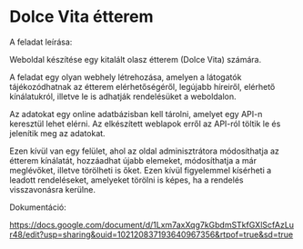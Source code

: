 # Dolce Vita étterem

A feladat leírása:

Weboldal készítése egy kitalált olasz étterem (Dolce Vita) számára.

A feladat egy olyan webhely létrehozása, amelyen a látogatók tájékozódhatnak az étterem elérhetőségéről, legújabb híreiről, elérhető kínálatukról, illetve le is adhatják rendelésüket a weboldalon.

Az adatokat egy online adatbázisban kell tárolni, amelyet egy API-n keresztül lehet elérni. Az elkészített weblapok erről az API-ról töltik le és jelenítik meg az adatokat.

Ezen kívül van egy felület, ahol az oldal adminisztrátora módosíthatja az étterem kínálatát, hozzáadhat újabb elemeket, módosíthatja a már meglévőket, illetve törölheti is őket. Ezen kívül figyelemmel kísérheti a leadott rendeléseket, amelyeket törölni is képes, ha a rendelés visszavonásra kerülne.

Dokumentáció:

https://docs.google.com/document/d/1Lxm7axXqg7kGbdmSTkfGXlScfAzLur48/edit?usp=sharing&ouid=102120837193640967356&rtpof=true&sd=true

